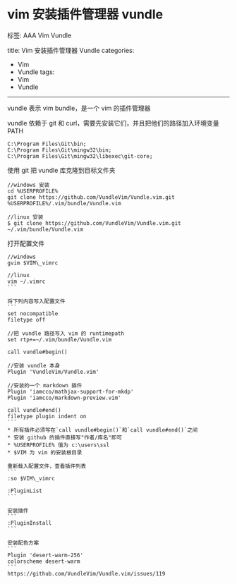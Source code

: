 ﻿# vim 安装插件管理器 vundle
标签: AAA Vim Vundle

title: Vim 安装插件管理器 Vundle
categories:
  - Vim
  - Vundle
tags:
  - Vim
  - Vundle
---

vundle 表示 vim bundle，是一个 vim 的插件管理器

vundle 依赖于 git 和 curl，需要先安装它们，并且把他们的路径加入环境变量 PATH
```
C:\Program Files\Git\bin;
C:\Program Files\Git\mingw32\bin;
C:\Program Files\Git\mingw32\libexec\git-core;
```

使用 git 把 vundle 库克隆到目标文件夹
```
//windows 安装
cd %USERPROFILE%
git clone https://github.com/VundleVim/Vundle.vim.git %USERPROFILE%/.vim/bundle/Vundle.vim

//linux 安装
$ git clone https://github.com/VundleVim/Vundle.vim.git ~/.vim/bundle/Vundle.vim
```

打开配置文件
````
//windows
gvim $VIM\_vimrc

//linux
vim ~/.vimrc
```

将下列内容写入配置文件
```
set nocompatible
filetype off

//把 vundle 路径写入 vim 的 runtimepath
set rtp+=~/.vim/bundle/Vundle.vim

call vundle#begin()

//安装 vundle 本身
Plugin 'VundleVim/Vundle.vim'

//安装的一个 markdown 插件
Plugin 'iamcco/mathjax-support-for-mkdp'
Plugin 'iamcco/markdown-preview.vim'

call vundle#end()
filetype plugin indent on
```
* 所有插件必须写在`call vundle#begin()`和`call vundle#end()`之间
* 安装 github 的插件直接写"作者/库名"即可
* %USERPROFILE% 值为 c:\users\ssl
* $VIM 为 vim 的安装根目录

重新载入配置文件，查看插件列表
```
:so $VIM\_vimrc

:PluginList
```

安装插件
```
:PluginInstall
```

安装配色方案
```
Plugin 'desert-warm-256'
colorscheme desert-warm
```
https://github.com/VundleVim/Vundle.vim/issues/119
